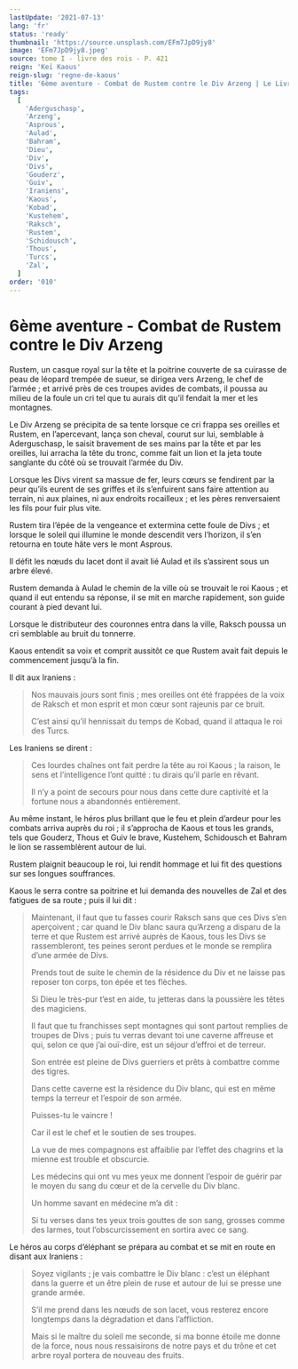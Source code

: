 ```yaml
---
lastUpdate: '2021-07-13'
lang: 'fr'
status: 'ready'
thumbnail: 'https://source.unsplash.com/EFm7JpD9jy8'
image: 'EFm7JpD9jy8.jpeg'
source: tome I - livre des rois - P. 421
reign: 'Keï Kaous'
reign-slug: 'regne-de-kaous'
title: '6ème aventure - Combat de Rustem contre le Div Arzeng | Le Livre des Rois | Shâhnâmeh'
tags:
  [
    'Aderguschasp',
    'Arzeng',
    'Asprous',
    'Aulad',
    'Bahram',
    'Dieu',
    'Div',
    'Divs',
    'Gouderz',
    'Guiv',
    'Iraniens',
    'Kaous',
    'Kobad',
    'Kustehem',
    'Raksch',
    'Rustem',
    'Schidousch',
    'Thous',
    'Turcs',
    'Zal',
  ]
order: '010'
---
```


<!-- LTeX: language=fr -->

# 6ème aventure - Combat de Rustem contre le Div Arzeng

Rustem, un casque royal sur la tête et la poitrine couverte de sa cuirasse de peau de léopard trempée de sueur, se dirigea vers Arzeng, le chef de l’armée ; et arrivé près de ces troupes avides de combats, il poussa au milieu de la foule un cri tel que tu aurais dit qu’il fendait la mer et les montagnes.

Le Div Arzeng se précipita de sa tente lorsque ce cri frappa ses oreilles et Rustem, en l’apercevant, lança son cheval, courut sur lui, semblable à Aderguschasp, le saisit bravement de ses mains par la tête et par les oreilles, lui arracha la tête du tronc, comme fait un lion et la jeta toute sanglante du côté où se trouvait l’armée du Div.

Lorsque les Divs virent sa massue de fer, leurs cœurs se fendirent par la peur qu’ils eurent de ses griffes et ils s’enfuirent sans faire attention au terrain, ni aux plaines, ni aux endroits rocailleux ; et les pères renversaient les fils pour fuir plus vite.

Rustem tira l’épée de la vengeance et extermina cette foule de Divs ; et lorsque le soleil qui illumine le monde descendit vers l’horizon, il s’en retourna en toute hâte vers le mont Asprous.

Il défit les nœuds du lacet dont il avait lié Aulad et ils s’assirent sous un arbre élevé.

Rustem demanda à Aulad le chemin de la ville où se trouvait le roi Kaous ; et quand il eut entendu sa réponse, il se mit en marche rapidement, son guide courant à pied devant lui.

Lorsque le distributeur des couronnes entra dans la ville, Raksch poussa un cri semblable au bruit du tonnerre.

Kaous entendit sa voix et comprit aussitôt ce que Rustem avait fait depuis le commencement jusqu’à la fin.

Il dit aux Iraniens :

> Nos mauvais jours sont finis ; mes oreilles ont été frappées de la voix de Raksch et mon esprit et mon cœur sont rajeunis par ce bruit.
>
> C’est ainsi qu’il hennissait du temps de Kobad, quand il attaqua le roi des Turcs.

Les Iraniens se dirent :

> Ces lourdes chaînes ont fait perdre la tête au roi Kaous ; la raison, le sens et l’intelligence l’ont quitté : tu dirais qu’il parle en rêvant.
>
> Il n’y a point de secours pour nous dans cette dure captivité et la fortune nous a abandonnés entièrement.

Au même instant, le héros plus brillant que le feu et plein d’ardeur pour les combats arriva auprès du roi ; il s’approcha de Kaous et tous les grands, tels que Gouderz, Thous et Guiv le brave, Kustehem, Schidousch et Bahram le lion se rassemblèrent autour de lui.

Rustem plaignit beaucoup le roi, lui rendit hommage et lui fit des questions sur ses longues souffrances.

Kaous le serra contre sa poitrine et lui demanda des nouvelles de Zal et des fatigues de sa route ; puis il lui dit :

> Maintenant, il faut que tu fasses courir Raksch sans que ces Divs s’en aperçoivent ; car quand le Div blanc saura qu’Arzeng a disparu de la terre et que Rustem est arrivé auprès de Kaous, tous les Divs se rassembleront, tes peines seront perdues et le monde se remplira d’une armée de Divs.
>
> Prends tout de suite le chemin de la résidence du Div et ne laisse pas reposer ton corps, ton épée et tes flèches.
>
> Si Dieu le très-pur t’est en aide, tu jetteras dans la poussière les têtes des magiciens.
>
> Il faut que tu franchisses sept montagnes qui sont partout remplies de troupes de Divs ; puis tu verras devant toi une caverne affreuse et qui, selon ce que j’ai ouï-dire, est un séjour d’effroi et de terreur.
>
> Son entrée est pleine de Divs guerriers et prêts à combattre comme des tigres.
>
> Dans cette caverne est la résidence du Div blanc, qui est en même temps la terreur et l’espoir de son armée.
>
> Puisses-tu le vaincre !
>
> Car il est le chef et le soutien de ses troupes.
>
> La vue de mes compagnons est affaiblie par l’effet des chagrins et la mienne est trouble et obscurcie.
>
> Les médecins qui ont vu mes yeux me donnent l’espoir de guérir par le moyen du sang du cœur et de la cervelle du Div blanc.
>
> Un homme savant en médecine m’a dit :
>
> Si tu verses dans tes yeux trois gouttes de son sang, grosses comme des larmes, tout l’obscurcissement en sortira avec ce sang.

Le héros au corps d’éléphant se prépara au combat et se mit en route en disant aux Iraniens :

> Soyez vigilants ; je vais combattre le Div blanc : c’est un éléphant dans la guerre et un être plein de ruse et autour de lui se presse une grande armée.
>
> S’il me prend dans les nœuds de son lacet, vous resterez encore longtemps dans la dégradation et dans l’affliction.
>
> Mais si le maître du soleil me seconde, si ma bonne étoile me donne de la force, nous nous ressaisirons de notre pays et du trône et cet arbre royal portera de nouveau des fruits.
